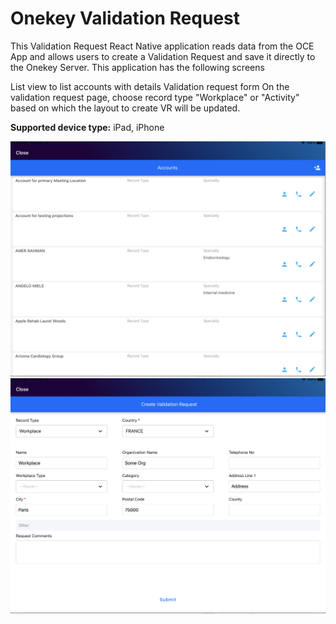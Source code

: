 # Onekey Validation Request 

This Validation Request React Native application reads data from the OCE App and allows users to create a Validation Request and save it directly to the Onekey Server. This application has the following screens

List view to list accounts with details
Validation request form
On the validation request page, choose record type "Workplace" or "Activity" based on which the layout to create VR will be updated. <br />

**Supported device type:** iPad, iPhone

![ok1](OneKey/react/src/image/ok1.png)
![ok2](OneKey/react/src/image/ok2.png)
